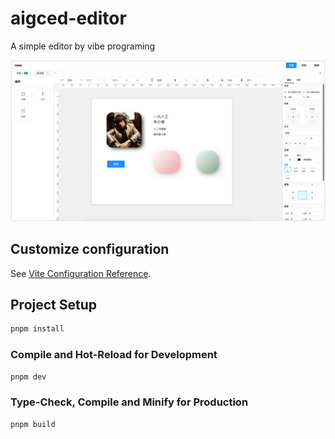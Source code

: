 # aigced-editor
A simple editor by vibe programing

![preview](https://github.com/xenonflash/simple-editor/blob/master/public/preview.jpg?raw=true)

## Customize configuration

See [Vite Configuration Reference](https://vite.dev/config/).

## Project Setup

```sh
pnpm install
```

### Compile and Hot-Reload for Development

```sh
pnpm dev
```

### Type-Check, Compile and Minify for Production

```sh
pnpm build
```
